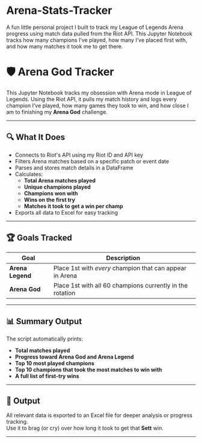 # Arena-Stats-Tracker
A fun little personal project I built to track my League of Legends Arena progress using match data pulled from the Riot API. This Jupyter Notebook tracks how many champions I’ve played, how many I’ve placed first with, and how many matches it took me to get there.

# 🛡️ Arena God Tracker

This Jupyter Notebook tracks my obsession with Arena mode in League of Legends. Using the Riot API, it pulls my match history and logs every champion I’ve played, how many games they took to win, and how close I am to finishing my **Arena God** challenge.

---

## 🔍 What It Does

- Connects to Riot's API using my Riot ID and API key  
- Filters Arena matches based on a specific patch or event date  
- Parses and stores match details in a DataFrame  
- Calculates:
  - **Total Arena matches played**  
  - **Unique champions played**  
  - **Champions won with**  
  - **Wins on the first try**  
  - **Matches it took to get a win per champ**  
- Exports all data to Excel for easy tracking  

---

## 🏆 Goals Tracked

| **Goal**         | **Description**                                                 |
|------------------|-----------------------------------------------------------------|
| **Arena Legend** | Place 1st with *every* champion that can appear in Arena        |
| **Arena God**    | Place 1st with all 60 champions currently in the rotation       |

---

## 📊 Summary Output

The script automatically prints:
- **Total matches played**
- **Progress toward Arena God and Arena Legend**
- **Top 10 most played champions**
- **Top 10 champions that took the most matches to win with**
- **A full list of first-try wins**

---

## 📁 Output

All relevant data is exported to an Excel file for deeper analysis or progress tracking.  
Use it to brag (or cry) over how long it took to get that **Sett** win.

---

